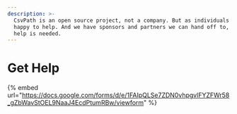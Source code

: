 ```yaml
---
description: >-
  CsvPath is an open source project, not a company. But as individuals we're
  happy to help. And we have sponsors and partners we can hand off to, if more
  help is needed.
---
```


# Get Help





{% embed url="https://docs.google.com/forms/d/e/1FAIpQLSe7ZDN0vhpgvlFYZFWr58_gZbWavStOEL9NaaJ4EcdPtumRBw/viewform" %}
